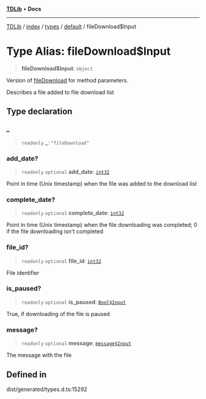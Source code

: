 [**TDLib**](../../../../../../README.md) • **Docs**

***

[TDLib](../../../../../../modules.md) / [index](../../../../../README.md) / [types](../../../README.md) / [default](../README.md) / fileDownload$Input

# Type Alias: fileDownload$Input

> **fileDownload$Input**: `object`

Version of [fileDownload](fileDownload.md) for method parameters.

Describes a file added to file download list

## Type declaration

### \_

> `readonly` **\_**: `"fileDownload"`

### add\_date?

> `readonly` `optional` **add\_date**: [`int32`](int32.md)

Point in time (Unix timestamp) when the file was added to the download list

### complete\_date?

> `readonly` `optional` **complete\_date**: [`int32`](int32.md)

Point in time (Unix timestamp) when the file downloading was completed; 0 if the file downloading isn't completed

### file\_id?

> `readonly` `optional` **file\_id**: [`int32`](int32.md)

File identifier

### is\_paused?

> `readonly` `optional` **is\_paused**: [`Bool$Input`](Bool$Input.md)

True, if downloading of the file is paused

### message?

> `readonly` `optional` **message**: [`message$Input`](message$Input.md)

The message with the file

## Defined in

dist/generated/types.d.ts:15292
